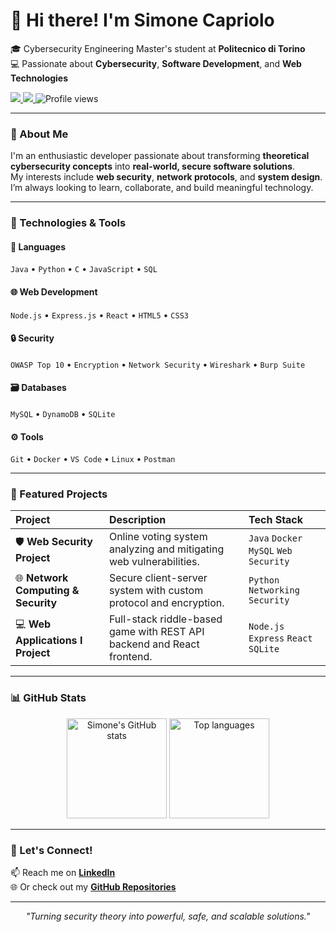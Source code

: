 # 👋 Hi there! I'm **Simone Capriolo**

🎓 Cybersecurity Engineering Master's student at **Politecnico di Torino**  
💻 Passionate about **Cybersecurity**, **Software Development**, and **Web Technologies**

<p align="left">
  <a href="https://www.linkedin.com/in/simonecapriolo/" target="_blank">
    <img src="https://img.shields.io/badge/LinkedIn-0077B5?style=for-the-badge&logo=linkedin&logoColor=white" />
  </a>
  <a href="https://github.com/SimoneCapriolo" target="_blank">
    <img src="https://img.shields.io/badge/GitHub-181717?style=for-the-badge&logo=github&logoColor=white" />
  </a>
  <img src="https://komarev.com/ghpvc/?username=SimoneCapriolo&style=for-the-badge&color=brightgreen" alt="Profile views" />
</p>

---

### 🧠 About Me

I'm an enthusiastic developer passionate about transforming **theoretical cybersecurity concepts** into **real-world, secure software solutions**.  
My interests include **web security**, **network protocols**, and **system design**.  
I’m always looking to learn, collaborate, and build meaningful technology.

---

### 🔧 Technologies & Tools

#### 💬 Languages
`Java` • `Python` • `C` • `JavaScript` • `SQL`

#### 🌐 Web Development
`Node.js` • `Express.js` • `React` • `HTML5` • `CSS3`

#### 🔒 Security
`OWASP Top 10` • `Encryption` • `Network Security` • `Wireshark` • `Burp Suite`

#### 🗃️ Databases
`MySQL` • `DynamoDB` • `SQLite`

#### ⚙️ Tools
`Git` • `Docker` • `VS Code` • `Linux` • `Postman`

---

### 🚀 Featured Projects

| Project | Description | Tech Stack |
| :------ | :----------- | :---------- |
| 🛡️ **Web Security Project** | Online voting system analyzing and mitigating web vulnerabilities. | `Java` `Docker` `MySQL` `Web Security` |
| 🌐 **Network Computing & Security** | Secure client-server system with custom protocol and encryption. | `Python` `Networking` `Security` |
| 💻 **Web Applications I Project** | Full-stack riddle-based game with REST API backend and React frontend. | `Node.js` `Express` `React` `SQLite` |

---

### 📊 GitHub Stats

<p align="center">
  <img src="https://github-readme-stats.vercel.app/api?username=Simolaaaab&show_icons=true&theme=tokyonight" alt="Simone's GitHub stats" height="160" />
  <img src="https://github-readme-stats.vercel.app/api/top-langs/?username=Simolaaaab&layout=compact&theme=tokyonight" alt="Top languages" height="160" />
</p>

---

### 💬 Let's Connect!

📫 Reach me on [**LinkedIn**](https://www.linkedin.com/in/simonecapriolo/)  
🌐 Or check out my [**GitHub Repositories**](https://github.com/SimoneCapriolo)

---

<p align="center">
  <i>"Turning security theory into powerful, safe, and scalable solutions."</i>
</p>
